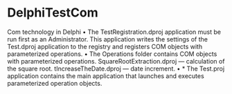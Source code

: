 # DelphiTestCom
Com technology in Delphi
• The TestRegistration.dproj application must be run first as an Administrator. This application writes the settings of the Test.dproj application to the registry and registers COM objects with parameterized operations.
• The Operations folder contains COM objects with parameterized operations. SquareRootExtraction.dproj — calculation of the square root. tIncreaseTheDate.dproj — date increment. 
• * The Test.proj application contains the main application that launches and executes parameterized operation objects.
